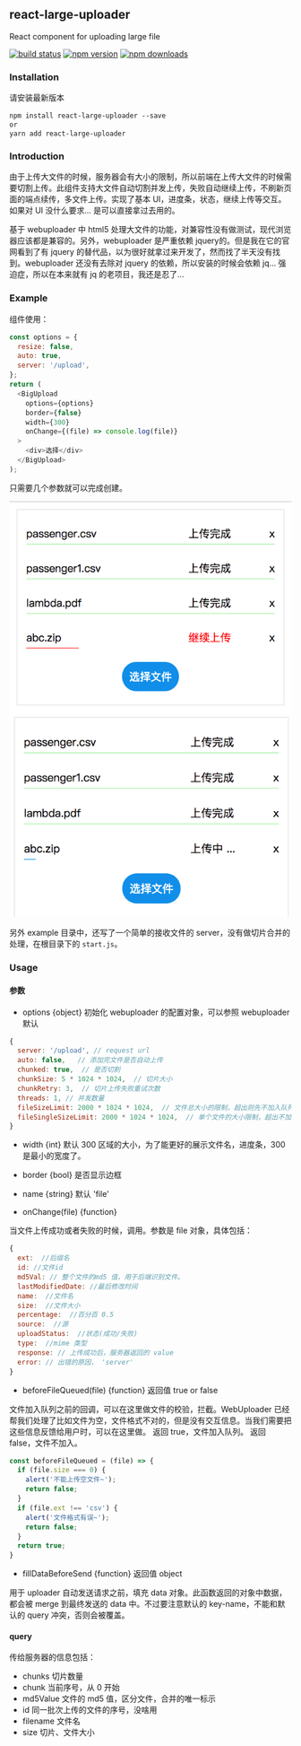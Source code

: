 ## react-large-uploader
React component for uploading large file 


[![build status](https://travis-ci.org/sunyongjian/react-large-uploader.svg?branch=master&style=flat-square)](https://travis-ci.org/sunyongjian/react-large-uploader)
[![npm version](https://img.shields.io/npm/v/react-large-uploader.svg?style=flat-square)](https://www.npmjs.com/package/react-large-uploader)
[![npm downloads](https://img.shields.io/npm/dm/react-large-uploader.svg?style=flat-square)](https://www.npmjs.com/package/react-large-uploader)

### Installation
请安装最新版本

```
npm install react-large-uploader --save
or
yarn add react-large-uploader
```

### Introduction
由于上传大文件的时候，服务器会有大小的限制，所以前端在上传大文件的时候需要切割上传。此组件支持大文件自动切割并发上传，失败自动继续上传，不刷新页面的端点续传，多文件上传。实现了基本 UI，进度条，状态，继续上传等交互。如果对 UI 没什么要求...  是可以直接拿过去用的。

基于 webuploader 中 html5 处理大文件的功能，对兼容性没有做测试，现代浏览器应该都是兼容的。另外，webuploader 是严重依赖 jquery的。但是我在它的官网看到了有 jquery 的替代品，以为很好就拿过来开发了，然而找了半天没有找到。webuploader 还没有去除对 jquery 的依赖，所以安装的时候会依赖 jq...  强迫症，所以在本来就有 jq 的老项目，我还是忍了...


### Example

组件使用：
```javascript
const options = {
  resize: false,
  auto: true,
  server: '/upload',
};
return (
  <BigUpload
    options={options}
    border={false}
    width={300}
    onChange={(file) => console.log(file)}
  >
    <div>选择</div>
  </BigUpload>
);
```
只需要几个参数就可以完成创建。


![image1](./example/upload.png)
![image2](./example/upload1.png)

另外 example 目录中，还写了一个简单的接收文件的 server，没有做切片合并的处理，在根目录下的 `start.js`。



### Usage

#### 参数
- options
{object}
初始化 webuploader 的配置对象，可以参照 webuploader
默认
```javascript
{
  server: '/upload', // request url
  auto: false,   // 添加完文件是否自动上传
  chunked: true,  // 是否切割
  chunkSize: 5 * 1024 * 1024,  // 切片大小
  chunkRetry: 3,  // 切片上传失败重试次数
  threads: 1, // 并发数量
  fileSizeLimit: 2000 * 1024 * 1024,  // 文件总大小的限制，超出则先不加入队列
  fileSingleSizeLimit: 2000 * 1024 * 1024,  // 单个文件的大小限制，超出不加入队列
}
```

- width
{int}
默认 300
区域的大小，为了能更好的展示文件名，进度条，300 是最小的宽度了。

- border
{bool}
是否显示边框

- name
{string}
默认 'file'

- onChange(file)
{function}

当文件上传成功或者失败的时候，调用。参数是 file 对象，具体包括：
```javascript
{
  ext:  //后缀名
  id: //文件id
  md5Val: // 整个文件的md5 值，用于后端识别文件。
  lastModifiedDate: //最后修改时间
  name:  //文件名
  size:  //文件大小
  percentage:  //百分百 0.5
  source:  //源
  uploadStatus:  //状态(成功/失败)
  type:  //mime 类型
  response: // 上传成功后，服务器返回的 value
  error: // 出错的原因， 'server'
}

```

- beforeFileQueued(file)
{function}
返回值 true or false

文件加入队列之前的回调，可以在这里做文件的校验，拦截。WebUploader 已经帮我们处理了比如文件为空，文件格式不对的，但是没有交互信息。当我们需要把这些信息反馈给用户时，可以在这里做。
返回 true，文件加入队列。
返回 false，文件不加入。

```javascript
const beforeFileQueued = (file) => {
  if (file.size === 0) {
    alert('不能上传空文件~');
    return false;
  }
  if (file.ext !== 'csv') {
    alert('文件格式有误~');
    return false;
  }
  return true;
}
```

- fillDataBeforeSend
{function}
返回值 object

用于 uploader 自动发送请求之前，填充 data 对象。此函数返回的对象中数据，都会被 merge 到最终发送的 data 中。不过要注意默认的 key-name，不能和默认的 query 冲突，否则会被覆盖。

#### query
传给服务器的信息包括：
- chunks
切片数量
- chunk
当前序号，从 0 开始
- md5Value
文件的 md5 值，区分文件，合并的唯一标示
- id
同一批次上传的文件的序号，没啥用
- filename
文件名
- size
切片、文件大小
